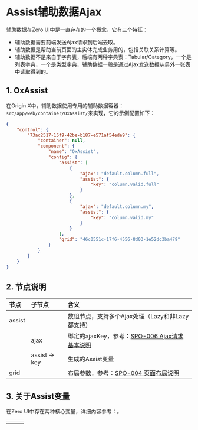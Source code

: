 # Assist辅助数据Ajax

辅助数据在Zero UI中是一直存在的一个概念，它有三个特征：

* 辅助数据需要前端发送Ajax请求到后端去取。
* 辅助数据是帮助当前页面的主实体完成业务用的，包括关联关系计算等。
* 辅助数据不是来自于字典表，后端有两种字典表：Tabular/Category，一个是列表字典，一个是类型字典，辅助数据一般是通过Ajax发送数据从另外一张表中读取得到的。

## 1. OxAssist

在Origin X中，辅助数据使用专用的辅助数据容器：`src/app/web/container/OxAssist/`来实现，它的示例配置如下：

```json
{
    "control": {
        "73ac2517-15f9-42be-b187-e571af54ede9": {
            "container": null,
            "component": {
                "name": "OxAssist",
                "config": {
                    "assist": [
                        {
                            "ajax": "default.column.full",
                            "assist": {
                                "key": "column.valid.full"
                            }
                        },
                        {
                            "ajax": "default.column.my",
                            "assist": {
                                "key": "column.valid.my"
                            }
                        }
                    ],
                    "grid": "46c0551c-17f6-4556-8d03-1e52dc3ba479"
                }
            }
        }
    }
}
```

## 2. 节点说明

| 节点 | 子节点 | 含义 |
| :--- | :--- | :--- |
| assist |  | 数组节点，支持多个Ajax处理（Lazy和非Lazy都支持） |
|  | ajax | 绑定的ajaxKey，参考：[SPO-006 Ajax请求基本说明](/specification/3-origin-xgui-fan/spo-006-ajaxqing-qiu-ji-ben-shuo-ming.md) |
|  | assist -&gt; key | 生成的Assist变量 |
| grid |  | 布局参数，参考：[SPO-004 页面布局说明](/specification/3-origin-xgui-fan/spo-004-ye-mian-bu-ju-shuo-ming.md) |

## 3. 关于Assist变量

在Zero UI中存在两种核心变量，详细内容参考：。

|  |  |  |
| :--- | :--- | :--- |
|  |  |  |





